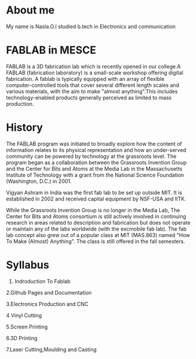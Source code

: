 About me
=========
  My name is Nasla.O.I studied b.tech in Electronics and communication

FABLAB in MESCE
===============
  FABLAB is a 3D fabrication lab which is recently opened in our college.A FABLAB (fabrication laboratory) is a small-scale workshop offering  digital fabrication.
  A fablab is typically equipped with an array of flexible computer-controlled tools that cover several different length scales and various materials, with the aim to make "almost anything".This includes technology-enabled products generally perceived as limited to mass production.

History
=======

   The FABLAB program was initiated to broadly explore how the content of information relates to its physical representation and how an under-served community can be powered by technology at the grassroots level. The program began as a collaboration between the Grassroots Invention Group and the Center for Bits and Atoms at the Media Lab in the Massachusetts Institute of Technology with a grant from the National Science Foundation (Washington, D.C.) in 2001.

  Vigyan Ashram in India was the first fab lab to be set up outside MIT. It is established in 2002 and received capital equipment by NSF-USA and IITK.

  While the Grassroots Invention Group is no longer in the Media Lab, The Center for Bits and Atoms consortium is still actively involved in continuing research in areas related to description and fabrication but does not operate or maintain any of the labs worldwide (with the excmobile fab lab). The fab lab concept also grew out of a popular class at MIT (MAS.863) named "How To Make (Almost) Anything". The class is still offered in the fall semesters.

  Syllabus
  ========
  
 1. Indroduction To Fablab
 
 2.Github Pages and Documentation
 
 3.Electronics Production and CNC
 
 4 Vinyl Cutting
 
 5.Screen Printing
 
 6.3D Printing          
 
 7.Laser Cutting,Moulding and Casting
                               
 
 



